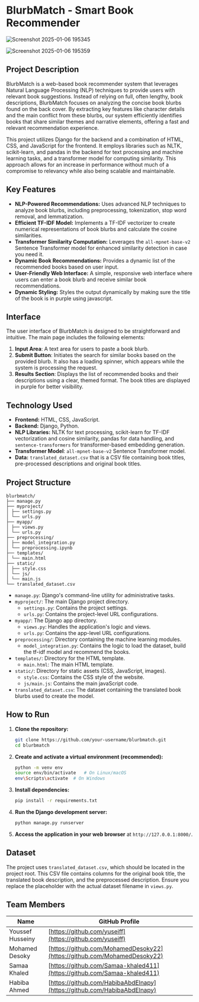 # BlurbMatch - Smart Book Recommender

![Screenshot 2025-01-06 195345](https://github.com/user-attachments/assets/a50aa93a-54bf-4552-9751-8a9a305d0ee3)

![Screenshot 2025-01-06 195359](https://github.com/user-attachments/assets/0ef238b7-db79-441d-9872-9be4b08fcfaf)



## Project Description

BlurbMatch is a web-based book recommender system that leverages Natural Language Processing (NLP) techniques to provide users with relevant book suggestions. Instead of relying on full, often lengthy, book descriptions, BlurbMatch focuses on analyzing the concise book blurbs found on the back cover. By extracting key features like character details and the main conflict from these blurbs, our system efficiently identifies books that share similar themes and narrative elements, offering a fast and relevant recommendation experience.

This project utilizes Django for the backend and a combination of HTML, CSS, and JavaScript for the frontend. It employs libraries such as NLTK, scikit-learn, and pandas in the backend for text processing and machine learning tasks, and a transformer model for computing similarity. This approach allows for an increase in performance without much of a compromise to relevancy while also being scalable and maintainable.

## Key Features

*   **NLP-Powered Recommendations:** Uses advanced NLP techniques to analyze book blurbs, including preprocessing, tokenization, stop word removal, and lemmatization.
*   **Efficient TF-IDF Model:** Implements a TF-IDF vectorizer to create numerical representations of book blurbs and calculate the cosine similarities.
*  **Transformer Similarity Computation:** Leverages the `all-mpnet-base-v2` Sentence Transformer model for enhanced similarity detection in case you need it.
*   **Dynamic Book Recommendations:** Provides a dynamic list of the recommended books based on user input.
*   **User-Friendly Web Interface:** A simple, responsive web interface where users can enter a book blurb and receive similar book recommendations.
*   **Dynamic Styling:** Styles the output dynamically by making sure the title of the book is in purple using javascript.

## Interface

The user interface of BlurbMatch is designed to be straightforward and intuitive. The main page includes the following elements:

1.  **Input Area**: A text area for users to paste a book blurb.
2.  **Submit Button**: Initiates the search for similar books based on the provided blurb. It also has a loading spinner, which appears while the system is processing the request.
3.  **Results Section**: Displays the list of recommended books and their descriptions using a clear, themed format. The book titles are displayed in purple for better visibility.

## Technology Used

*   **Frontend:** HTML, CSS, JavaScript.
*   **Backend:** Django, Python.
*   **NLP Libraries:** NLTK for text processing, scikit-learn for TF-IDF vectorization and cosine similarity, pandas for data handling, and `sentence-transformers` for transformer-based embedding generation.
*    **Transformer Model**: `all-mpnet-base-v2` Sentence Transformer model.
*   **Data:** `translated_dataset.csv` that is a CSV file containing book titles, pre-processed descriptions and original book titles.

## Project Structure
```
blurbmatch/
├── manage.py
├── myproject/
│ ├── settings.py
│ └── urls.py
├── myapp/
│ ├── views.py
│ └── urls.py
├── preprocessing/
│ ├── model_integration.py
│ └── preprocessing.ipynb
├── templates/
│ └── main.html
├── static/
│ ├── style.css
│ └── js/
│ └── main.js
└── translated_dataset.csv
```

*   `manage.py`: Django's command-line utility for administrative tasks.
*   `myproject/`: The main Django project directory.
    *   `settings.py`: Contains the project settings.
    *   `urls.py`: Contains the project-level URL configurations.
*   `myapp/`: The Django app directory.
    *   `views.py`: Handles the application's logic and views.
    *   `urls.py`: Contains the app-level URL configurations.
*   `preprocessing/`: Directory containing the machine learning modules.
    *   `model_integration.py`: Contains the logic to load the dataset, build the tf-idf model and recommend the books.
*  `templates/`: Directory for the HTML template.
    *   `main.html`: The main HTML template.
*   `static/`: Directory for static assets (CSS, JavaScript, images).
    *  `style.css`: Contains the CSS style of the website.
    *    `js/main.js`: Contains the main javaScript code.
*   `translated_dataset.csv`: The dataset containing the translated book blurbs used to create the model.

## How to Run

1.  **Clone the repository:**

    ```bash
    git clone https://github.com/your-username/blurbmatch.git
    cd blurbmatch
    ```
2.  **Create and activate a virtual environment (recommended):**

    ```bash
    python -m venv env
    source env/bin/activate   # On Linux/macOS
    env\Scripts\activate  # On Windows
    ```
3.  **Install dependencies:**

    ```bash
    pip install -r requirements.txt
    ```
4.  **Run the Django development server:**

    ```bash
    python manage.py runserver
    ```
5.  **Access the application in your web browser** at `http://127.0.0.1:8000/`.

## Dataset

The project uses `translated_dataset.csv`, which should be located in the project root. This CSV file contains columns for the original book title, the translated book description, and the preprocessed description. Ensure you replace the placeholder with the actual dataset filename in `views.py`.

## Team Members

| Name             | GitHub Profile                       |
| ---------------- | ------------------------------------ |
| Youssef Husseiny | [https://github.com/yuseiff](https://github.com/yuseiff)     |
| Mohamed Desoky   | [https://github.com/MohamedDesoky22](https://github.com/MohamedDesoky22)   |
| Samaa Khaled    | [https://github.com/Samaa-khaled411](https://github.com/Samaa-khaled411)   |
| Habiba Ahmed    |[https://github.com/HabibaAbdElnapy](https://github.com/HabibaAbdElnapy)    |

